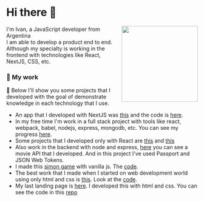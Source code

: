 # Hi there 👋
<img src="https://user-images.githubusercontent.com/45126550/91627183-0b26b200-e98c-11ea-8a84-4ebcfb8ecdbe.gif" width=200 align="right"/>

I'm Ivan, a JavaScript developer from Argentina <img src="https://image.flaticon.com/icons/svg/197/197573.svg" width="13"/>  
I am able to develop a product end to end. Although my specialty is working in the frontend with technologies like React, NextJS, CSS, etc.

### 🧡 My work
🔭 Below I'll show you some projects that I developed with the goal of demonstrate knowledge in each technology that I use.  

* An app that I developed with NextJS was [this](https://next-fruits.vercel.app/) and the code is [here](https://github.com/ivansevillaa/next-fruits).
* In my free time I'm work in a full stack project with tools like react, webpack, babel, nodejs, express, mongodb, etc. You can see my progress [here](https://github.com/ivansevillaa/Netflix-Clone ).
* Some projects that I developed only with React are [this](https://github.com/ivansevillaa/Ezshop) and [this](https://github.com/ivansevillaa/Podcasts)
* Also work in the backend with node and express, [here](https://github.com/ivansevillaa/Netflix-Clone-API) you can see a movie API that I developed. And in this project I've used Passport and JSON Web Tokens.
* I made this [simon game](https://ivansevillaa.github.io/Simon-Game) with vanilla js. The [code](https://github.com/ivansevillaa/Simon-Game).
* The best work that I made when I started on web development world using only html and css is [this](https://github.com/ivansevillaa/Brand-DigitalProduct). Look at the [code](https://github.com/ivansevillaa/Brand-DigitalProduct).
* My last landing page is [here](https://ivansevillaa.github.io/Huddle-Landing-Page/). I developed this with html and css. You can see the code in this [repo](https://github.com/ivansevillaa/Huddle-Landing-Page)


<!-- 
**ivansevillaa/ivansevillaa** is a ✨ _special_ ✨ repository because its `README.md` (this file) appears on your GitHub profile.

Here are some ideas to get you started:

- 🔭 I’m currently working on ...
- 🌱 I’m currently learning ...
- 👯 I’m looking to collaborate on ...
- 🤔 I’m looking for help with ...
- 💬 Ask me about ...
- 📫 How to reach me: ...
- 😄 Pronouns: ...
- ⚡ Fun fact: ...
-->
